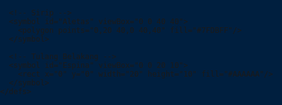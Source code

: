 <!DOCTYPE html>
<html lang="en">
<head>
  <meta charset="UTF-8" />
  <meta name="viewport" content="width=device-width, initial-scale=1.0"/>
  <title>SVG Fish Animation</title>
  <style>
    html, body {
      margin: 0;
      padding: 0;
      overflow: hidden;
      background: #001f3f; /* Laut malam */
    }

    svg {
      width: 100%;
      height: 100%;
      display: block;
    }

    use {
      pointer-events: none;
    }
  </style>
</head>
<body>
  <svg id="screen" xmlns="http://www.w3.org/2000/svg">
    <defs>
      <!-- Kepala Ikan -->
      <symbol id="Cabeza" viewBox="0 0 50 50">
        <circle cx="25" cy="25" r="20" fill="#FF4136"/>
      </symbol>

      <!-- Sirip -->
      <symbol id="Aletas" viewBox="0 0 40 40">
        <polygon points="0,20 40,0 40,40" fill="#7FDBFF"/>
      </symbol>

      <!-- Tulang Belakang -->
      <symbol id="Espina" viewBox="0 0 20 10">
        <rect x="0" y="0" width="20" height="10" fill="#AAAAAA"/>
      </symbol>
    </defs>
  </svg>

  <script>
    "use strict";

    const screen = document.getElementById("screen");
    const xmlns = "http://www.w3.org/2000/svg";
    const xlinkns = "http://www.w3.org/1999/xlink";

    window.addEventListener("pointermove", (e) => {
      pointer.x = e.clientX;
      pointer.y = e.clientY;
      rad = 0;
    });

    const resize = () => {
      width = window.innerWidth;
      height = window.innerHeight;
    };

    let width, height;
    window.addEventListener("resize", resize, false);
    resize();

    const prepend = (use, i) => {
      const elem = document.createElementNS(xmlns, "use");
      elems[i].use = elem;
      elem.setAttributeNS(xlinkns, "xlink:href", "#" + use);
      screen.prepend(elem);
    };

    const N = 40;
    const elems = [];
    for (let i = 0; i < N; i++) elems[i] = { use: null, x: width / 2, y: 0 };
    const pointer = { x: width / 2, y: height / 2 };
    const radm = Math.min(pointer.x, pointer.y) - 20;
    let frm = Math.random();
    let rad = 0;

    for (let i = 1; i < N; i++) {
      if (i === 1) prepend("Cabeza", i);
      else if (i === 8 || i === 14) prepend("Aletas", i);
      else prepend("Espina", i);
    }

    const run = () => {
      requestAnimationFrame(run);
      let e = elems[0];
      const ax = (Math.cos(3 * frm) * rad * width) / height;
      const ay = (Math.sin(4 * frm) * rad * height) / width;
      e.x += (ax + pointer.x - e.x) / 10;
      e.y += (ay + pointer.y - e.y) / 10;

      for (let i = 1; i < N; i++) {
        let e = elems[i];
        let ep = elems[i - 1];
        const a = Math.atan2(e.y - ep.y, e.x - ep.x);
        e.x += (ep.x - e.x + (Math.cos(a) * (100 - i)) / 5) / 4;
        e.y += (ep.y - e.y + (Math.sin(a) * (100 - i)) / 5) / 4;
        const s = (162 + 4 * (1 - i)) / 50;

        e.use.setAttributeNS(
          null,
          "transform",
          `translate(${(ep.x + e.x) / 2},${(ep.y + e.y) / 2}) rotate(${
            (180 / Math.PI) * a
          }) scale(${s},${s})`
        );
      }

      if (rad < radm) rad++;
      frm += 0.003;

      if (rad > 60) {
        pointer.x += (width / 2 - pointer.x) * 0.05;
        pointer.y += (height / 2 - pointer.y) * 0.05;
      }
    };

    run();
  </script>
</body>
</html>
